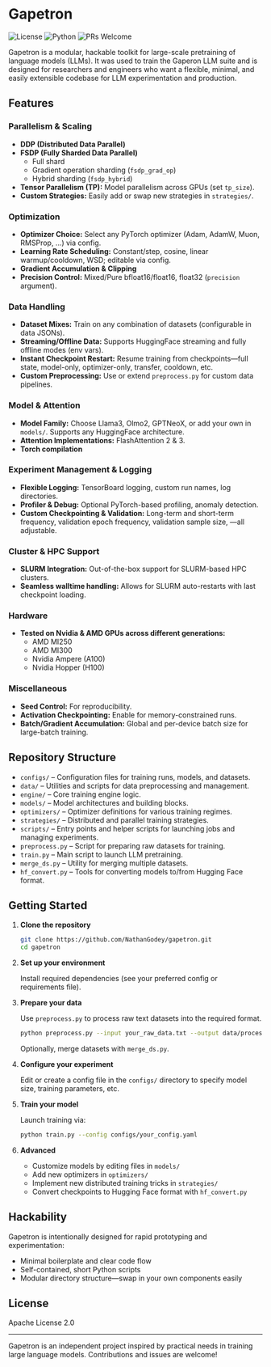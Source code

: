 # Gapetron

![License](https://img.shields.io/github/license/NathanGodey/gapetron)
![Python](https://img.shields.io/badge/python-3.12%2B-blue)
![PRs Welcome](https://img.shields.io/badge/PRs-welcome-brightgreen)

Gapetron is a modular, hackable toolkit for large-scale pretraining of language models (LLMs). It was used to train the Gaperon LLM suite and is designed for researchers and engineers who want a flexible, minimal, and easily extensible codebase for LLM experimentation and production.

## Features
### Parallelism & Scaling

- **DDP (Distributed Data Parallel)**
- **FSDP (Fully Sharded Data Parallel)** 
  - Full shard
  - Gradient operation sharding (`fsdp_grad_op`)
  - Hybrid sharding (`fsdp_hybrid`)
- **Tensor Parallelism (TP):** Model parallelism across GPUs (set `tp_size`).
- **Custom Strategies:** Easily add or swap new strategies in `strategies/`.

### Optimization

- **Optimizer Choice:** Select any PyTorch optimizer (Adam, AdamW, Muon, RMSProp, ...) via config.
- **Learning Rate Scheduling:** Constant/step, cosine, linear warmup/cooldown, WSD; editable via config.
- **Gradient Accumulation \& Clipping**
- **Precision Control:** Mixed/Pure bfloat16/float16, float32 (`precision` argument).

### Data Handling

- **Dataset Mixes:** Train on any combination of datasets (configurable in data JSONs).
- **Streaming/Offline Data:** Supports HuggingFace streaming and fully offline modes (env vars).
- **Instant Checkpoint Restart:** Resume training from checkpoints—full state, model-only, optimizer-only, transfer, cooldown, etc.
- **Custom Preprocessing:** Use or extend `preprocess.py` for custom data pipelines.

### Model & Attention

- **Model Family:** Choose Llama3, Olmo2, GPTNeoX, or add your own in `models/`. Supports any HuggingFace architecture.
- **Attention Implementations:** FlashAttention 2 \& 3.
- **Torch compilation**

### Experiment Management & Logging

- **Flexible Logging:** TensorBoard logging, custom run names, log directories.
- **Profiler & Debug:** Optional PyTorch-based profiling, anomaly detection.
- **Custom Checkpointing \& Validation:** Long-term and short-term frequency, validation epoch frequency, validation sample size, —all adjustable.

### Cluster & HPC Support

- **SLURM Integration:** Out-of-the-box support for SLURM-based HPC clusters.
- **Seamless walltime handling:** Allows for SLURM auto-restarts with last checkpoint loading.

### Hardware

- **Tested on Nvidia \& AMD GPUs across different generations:**
   - AMD MI250
   - AMD MI300
   - Nvidia Ampere (A100)
   - Nvidia Hopper (H100)

### Miscellaneous

- **Seed Control:** For reproducibility.
- **Activation Checkpointing:** Enable for memory-constrained runs.
- **Batch/Gradient Accumulation:** Global and per-device batch size for large-batch training.
## Repository Structure

- `configs/` – Configuration files for training runs, models, and datasets.
- `data/` – Utilities and scripts for data preprocessing and management.
- `engine/` – Core training engine logic.
- `models/` – Model architectures and building blocks.
- `optimizers/` – Optimizer definitions for various training regimes.
- `strategies/` – Distributed and parallel training strategies.
- `scripts/` – Entry points and helper scripts for launching jobs and managing experiments.
- `preprocess.py` – Script for preparing raw datasets for training.
- `train.py` – Main script to launch LLM pretraining.
- `merge_ds.py` – Utility for merging multiple datasets.
- `hf_convert.py` – Tools for converting models to/from Hugging Face format.

## Getting Started

1. **Clone the repository**

   ```bash
   git clone https://github.com/NathanGodey/gapetron.git
   cd gapetron
   ```

2. **Set up your environment**

   Install required dependencies (see your preferred config or requirements file).

3. **Prepare your data**

   Use `preprocess.py` to process raw text datasets into the required format.

   ```bash
   python preprocess.py --input your_raw_data.txt --output data/processed/
   ```

   Optionally, merge datasets with `merge_ds.py`.

4. **Configure your experiment**

   Edit or create a config file in the `configs/` directory to specify model size, training parameters, etc.

5. **Train your model**

   Launch training via:

   ```bash
   python train.py --config configs/your_config.yaml
   ```

6. **Advanced**

   - Customize models by editing files in `models/`
   - Add new optimizers in `optimizers/`
   - Implement new distributed training tricks in `strategies/`
   - Convert checkpoints to Hugging Face format with `hf_convert.py`

## Hackability

Gapetron is intentionally designed for rapid prototyping and experimentation:

- Minimal boilerplate and clear code flow
- Self-contained, short Python scripts
- Modular directory structure—swap in your own components easily

## License

Apache License 2.0

---

Gapetron is an independent project inspired by practical needs in training large language models. Contributions and issues are welcome!

